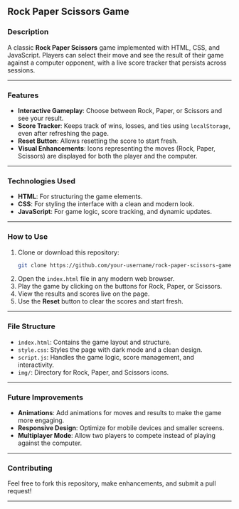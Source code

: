 ## Rock Paper Scissors Game

### Description  
A classic **Rock Paper Scissors** game implemented with HTML, CSS, and JavaScript. Players can select their move and see the result of their game against a computer opponent, with a live score tracker that persists across sessions.

---

### Features  
- **Interactive Gameplay**: Choose between Rock, Paper, or Scissors and see your result.  
- **Score Tracker**: Keeps track of wins, losses, and ties using `localStorage`, even after refreshing the page.  
- **Reset Button**: Allows resetting the score to start fresh.  
- **Visual Enhancements**: Icons representing the moves (Rock, Paper, Scissors) are displayed for both the player and the computer.  

---

### Technologies Used  
- **HTML**: For structuring the game elements.  
- **CSS**: For styling the interface with a clean and modern look.  
- **JavaScript**: For game logic, score tracking, and dynamic updates.  

---

### How to Use  
1. Clone or download this repository:  
   ```bash
   git clone https://github.com/your-username/rock-paper-scissors-game.git
   ```
2. Open the `index.html` file in any modern web browser.  
3. Play the game by clicking on the buttons for Rock, Paper, or Scissors.  
4. View the results and scores live on the page.  
5. Use the **Reset** button to clear the scores and start fresh.

---

### File Structure  
- `index.html`: Contains the game layout and structure.  
- `style.css`: Styles the page with dark mode and a clean design.  
- `script.js`: Handles the game logic, score management, and interactivity.  
- `img/`: Directory for Rock, Paper, and Scissors icons.  

---

### Future Improvements  
- **Animations**: Add animations for moves and results to make the game more engaging.  
- **Responsive Design**: Optimize for mobile devices and smaller screens.  
- **Multiplayer Mode**: Allow two players to compete instead of playing against the computer.  

---

### Contributing  
Feel free to fork this repository, make enhancements, and submit a pull request!

---